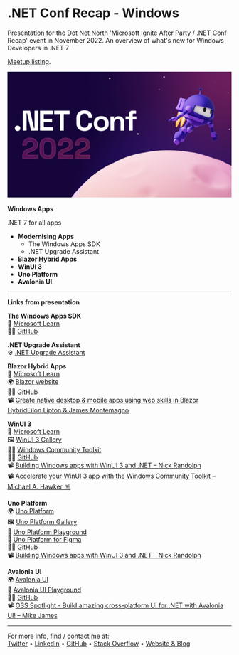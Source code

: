 # .NET Conf Recap - Windows
Presentation for the [Dot Net North](https://www.meetup.com/DotNetNorth) 'Microsoft Ignite After Party / .NET Conf Recap' event in November 2022. An overview of what's new for Windows Developers in .NET 7

[Meetup listing](https://www.meetup.com/dotnetnorth/events/288475312/).

![.NET Conf](.NETConf.jpg)

**Windows Apps**

.NET 7 for all apps

- **Modernising Apps**
  - The Windows Apps SDK
  - .NET Upgrade Assistant 
- **Blazor Hybrid Apps**
- **WinUI 3**
- **Uno Platform**
- **Avalonia UI**

---

**Links from presentation**

**The Windows Apps SDK**  
📄 [Microsoft Learn](https://learn.microsoft.com/en-us/windows/apps/windows-app-sdk/)  
🧑‍💻 [GitHub](https://github.com/microsoft/WindowsAppSDK)  

**.NET Upgrade Assistant**   
⚙️ [.NET Upgrade Assistant](https://aka.ms/dotnet/upgrade)  

**Blazor Hybrid Apps**  
📄 [Microsoft Learn](https://learn.microsoft.com/en-us/aspnet/core/blazor/hybrid/)  
🌍 [Blazor website](https://dotnet.microsoft.com/en-us/apps/aspnet/web-apps/blazor)  
🧑‍💻 [GitHub](https://github.com/dotnet/aspnetcore)  
📽️ [Create native desktop & mobile apps using web skills in Blazor HybridEilon Lipton & James Montemagno](https://youtube.com/watch?v=ojcvL8KCOwo)  

**WinUI 3**  
📄 [Microsoft Learn](https://learn.microsoft.com/en-us/windows/apps/winui/winui3/)  
🖼️ [WinUI 3 Gallery](https://apps.microsoft.com/store/detail/winui-3-gallery/9P3JFPWWDZRC)  
🧑‍💻 [Windows Community Toolkit](https://aka.ms/toolkit/windows)  
🧑‍💻 [GitHub](https://github.com/microsoft/microsoft-ui-xaml)  
📽️ [Building Windows apps with WinUI 3 and .NET – Nick Randolph](https://youtube.com/watch?v=sYBCFTRmHOA)  
📽️ [Accelerate your WinUI 3 app with the Windows Community Toolkit – Michael A. Hawker 🪅](https://youtube.com/watch?v=WH-vRxvY95M)  

**Uno Platform**  
🌍 [Uno Platform](https://platform.uno/)  
🖼️ [Uno Platform Gallery](https://gallery.platform.uno/)  
🛝 [Uno Platform Playground](https://playground.platform.uno/)  
🎨 [Uno Platform for Figma](https://platform.uno/unofigma/)  
🧑‍💻 [GitHub](https://github.com/unoplatform)  
📽️ [Building Windows apps with WinUI 3 and .NET – Nick Randolph](https://youtube.com/watch?v=sYBCFTRmHOA)  

**Avalonia UI**  
🌍 [Avalonia UI](https://avaloniaui.net/)  
🛝 [Avalonia UI Playground](https://play.avaloniaui.net/)  
🧑‍💻 [GitHub](https://github.com/AvaloniaUI/Avalonia)  
📽️ [OSS Spotlight - Build amazing cross-platform UI for .NET with Avalonia UI! – Mike James](https://youtube.com/watch?v=qcZSr2ejH5I)  

---
For more info, find / contact me at:  
[Twitter](https://twitter.com/mikeirvingweb) • [LinkedIn](https://www.linkedin.com/in/mikeirving) • [GitHub](https://github.com/mikeirvingweb) • [Stack Overflow](https://stackoverflow.com/users/482901/mike-irving) • [Website & Blog](https://www.mike-irving.co.uk/)
